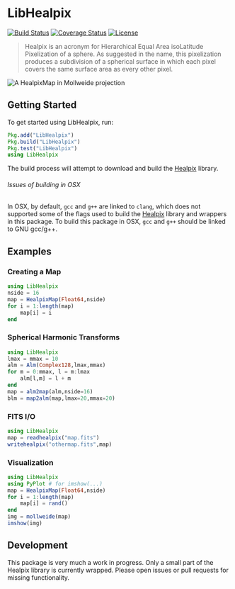 # LibHealpix

[![Build Status](https://travis-ci.org/mweastwood/LibHealpix.jl.svg?branch=master)](https://travis-ci.org/mweastwood/LibHealpix.jl)
[![Coverage Status](https://img.shields.io/codecov/c/github/mweastwood/LibHealpix.jl.svg)](https://codecov.io/github/mweastwood/LibHealpix.jl)
[![License](https://img.shields.io/badge/license-GPLv3%2B-blue.svg)](LICENSE.md)

> Healpix is an acronym for Hierarchical Equal Area isoLatitude Pixelization of a sphere.
> As suggested in the name, this pixelization produces a subdivision of a spherical
> surface in which each pixel covers the same surface area as every other pixel.

![A HealpixMap in Mollweide projection](example.png)

## Getting Started

To get started using LibHealpix, run:
```julia
Pkg.add("LibHealpix")
Pkg.build("LibHealpix")
Pkg.test("LibHealpix")
using LibHealpix
```

The build process will attempt to download and build the [Healpix](http://healpix.jpl.nasa.gov/) library.

###### Issues of building in OSX
In OSX, by default, `gcc` and `g++` are linked to `clang`, which does not supported some of the flags used to build the [Healpix](http://healpix.jpl.nasa.gov/) library and wrappers in this package. To build this package in OSX, `gcc` and `g++` should be linked to GNU gcc/g++.

## Examples

### Creating a Map
```julia
using LibHealpix
nside = 16
map = HealpixMap(Float64,nside)
for i = 1:length(map)
    map[i] = i
end
```

### Spherical Harmonic Transforms
```julia
using LibHealpix
lmax = mmax = 10
alm = Alm(Complex128,lmax,mmax)
for m = 0:mmax, l = m:lmax
    alm[l,m] = l + m
end
map = alm2map(alm,nside=16)
blm = map2alm(map,lmax=20,mmax=20)
```

### FITS I/O
```julia
using LibHealpix
map = readhealpix("map.fits")
writehealpix("othermap.fits",map)
```

### Visualization
```julia
using LibHealpix
using PyPlot # for imshow(...)
map = HealpixMap(Float64,nside)
for i = 1:length(map)
    map[i] = rand()
end
img = mollweide(map)
imshow(img)
```

## Development
This package is very much a work in progress. Only a small part of the Healpix library is currently wrapped.
Please open issues or pull requests for missing functionality.
